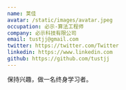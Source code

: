 ```yaml
---
name: 荚佳
avatar: /static/images/avatar.jpeg
occupation: 必示-算法工程师
company: 必示科技有限公司
email: tustjj@gmail.com
twitter: https://twitter.com/Twitter
linkedin: https://www.linkedin.com
github: https://github.com/tustjj
---
```


保持兴趣，做一名终身学习者。
